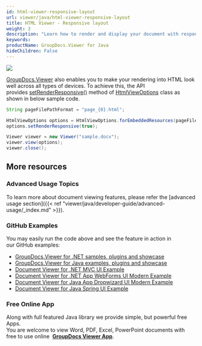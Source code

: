 ```yaml
---
id: html-viewer-responsive-layout
url: viewer/java/html-viewer-responsive-layout
title: HTML Viewer - Responsive layout
weight: 3
description: "Learn how to render and display your document with responsive HTML layout that looks great on mobile and desktop devices."
keywords: 
productName: GroupDocs.Viewer for Java
hideChildren: False
---
```

![](viewer/java/images/html-viewer-responsive-layout.jpg)

[GroupDocs.Viewer](https://products.groupdocs.com/viewer/java) also enables you to make your rendering into HTML look well across all types of devices. To achieve this, the API provides [setRenderResponsive()](https://apireference.groupdocs.com/java/viewer/com.groupdocs.viewer.options/HtmlViewOptions#setRenderResponsive(boolean)) method of [HtmlViewOptions](https://apireference.groupdocs.com/java/viewer/com.groupdocs.viewer.options/HtmlViewOptions) class as shown in below sample code.

```java
String pageFilePathFormat = "page_{0}.html";

HtmlViewOptions options = HtmlViewOptions.forEmbeddedResources(pageFilePathFormat);
options.setRenderResponsive(true);

Viewer viewer = new Viewer("sample.docx");
viewer.view(options);
viewer.close();
```

## More resources
### Advanced Usage Topics
To learn more about document viewing features, please refer the [advanced usage section]({{< ref "viewer/java/developer-guide/advanced-usage/_index.md" >}}).

### GitHub Examples
You may easily run the code above and see the feature in action in our GitHub examples:
*   [GroupDocs.Viewer for .NET samples, plugins and showcase](https://github.com/groupdocs-viewer/GroupDocs.Viewer-for-.NET)    
*   [GroupDocs.Viewer for Java examples, plugins and showcase](https://github.com/groupdocs-viewer/GroupDocs.Viewer-for-Java)    
*   [Document Viewer for .NET MVC UI Example](https://github.com/groupdocs-viewer/GroupDocs.Viewer-for-.NET-MVC)    
*   [Document Viewer for .NET App WebForms UI Modern Example](https://github.com/groupdocs-viewer/GroupDocs.Viewer-for-.NET-WebForms)    
*   [Document Viewer for Java App Dropwizard UI Modern Example](https://github.com/groupdocs-viewer/GroupDocs.Viewer-for-Java-Dropwizard)    
*   [Document Viewer for Java Spring UI Example](https://github.com/groupdocs-viewer/GroupDocs.Viewer-for-Java-Spring)
    
### Free Online App
Along with full featured Java library we provide simple, but powerful free Apps.  
You are welcome to view Word, PDF, Excel, PowerPoint documents with free to use online  **[GroupDocs Viewer App](https://products.groupdocs.app/viewer)**.

